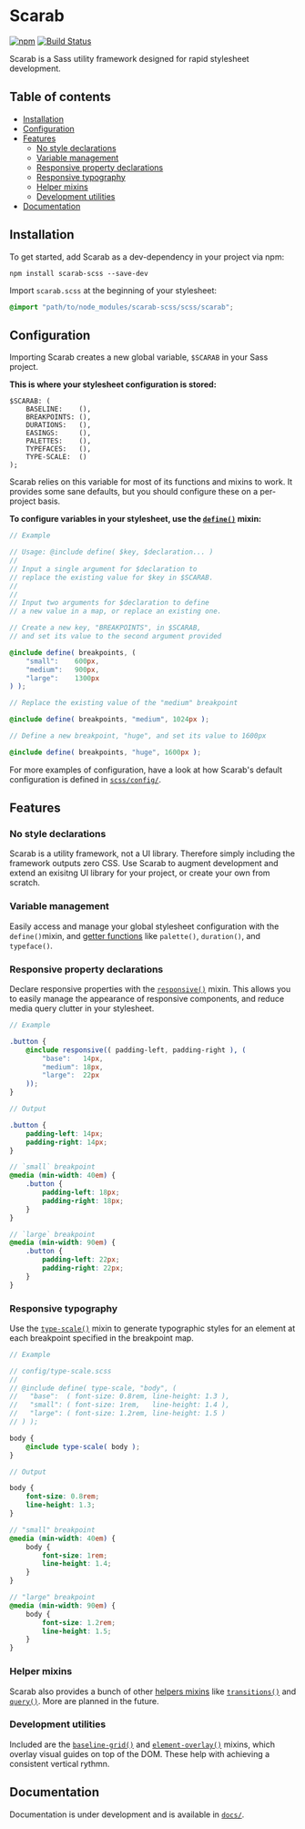 # Scarab

[![npm](https://img.shields.io/npm/v/scarab-scss.svg)](https://www.npmjs.com/package/scarab-scss) [![Build Status](https://travis-ci.org/watchtowerdigital/scarab.svg?branch=master)](https://travis-ci.org/watchtowerdigital/scarab) 

Scarab is a Sass utility framework designed for rapid stylesheet development.

## Table of contents
* [Installation](#installation)
* [Configuration](#configuration)
* [Features](#features)
	* [No style declarations](#no-style-declarations)
	* [Variable management](#variable-management)
	* [Responsive property declarations](#responsive-property-declarations)
	* [Responsive typography](#responsive-typography)
	* [Helper mixins](#helper-mixins)
	* [Development utilities](#development-utilities)
* [Documentation](#documentation)

## Installation
To get started, add Scarab as a dev-dependency in your project via npm:
```
npm install scarab-scss --save-dev
```

Import `scarab.scss` at the beginning of your stylesheet:
```scss
@import "path/to/node_modules/scarab-scss/scss/scarab";
```

## Configuration
Importing Scarab creates a new global variable, `$SCARAB` in your Sass project.

**This is where your stylesheet configuration is stored:**

```
$SCARAB: (
	BASELINE:    (),
	BREAKPOINTS: (),
	DURATIONS:   (),
	EASINGS:     (),
	PALETTES:    (),
	TYPEFACES:   (),
	TYPE-SCALE:  ()
);
```

Scarab relies on this variable for most of its functions and mixins to work. It provides some sane defaults, but you should configure these on a per-project basis.

**To configure variables in your stylesheet, use the [`define()`](scss/lib/define.scss) mixin:**

```scss
// Example

// Usage: @include define( $key, $declaration... )
//
// Input a single argument for $declaration to 
// replace the existing value for $key in $SCARAB.
//
//
// Input two arguments for $declaration to define
// a new value in a map, or replace an existing one.

// Create a new key, "BREAKPOINTS", in $SCARAB,
// and set its value to the second argument provided

@include define( breakpoints, (
	"small":    600px,
	"medium":   900px,
	"large":    1300px
) );

// Replace the existing value of the "medium" breakpoint

@include define( breakpoints, "medium", 1024px );

// Define a new breakpoint, "huge", and set its value to 1600px

@include define( breakpoints, "huge", 1600px );
```

For more examples of configuration, have a look at how Scarab's default configuration is defined in [`scss/config/`](scss/config/).

## Features

### No style declarations
Scarab is a utility framework, not a UI library. Therefore simply including the framework outputs zero CSS. Use Scarab to augment development and extend an exisitng UI library for your project, or create your own from scratch.

### Variable management
Easily access and manage your global stylesheet configuration with the `define()`mixin, and [getter functions](scss/getters/) like `palette()`, `duration()`, and `typeface()`.

### Responsive property declarations
Declare responsive properties with the [`responsive()`](scss/helpers/responsive.scss) mixin. This allows you to easily manage the appearance of responsive components, and reduce media query clutter in your stylesheet.

```scss
// Example

.button {
	@include responsive(( padding-left, padding-right ), (
		"base":   14px,
		"medium": 18px,
		"large":  22px
	));
}
```

```scss
// Output

.button {
	padding-left: 14px;
	padding-right: 14px;
}

// `small` breakpoint
@media (min-width: 40em) {
	.button {
		padding-left: 18px;
		padding-right: 18px;
	}
}

// `large` breakpoint
@media (min-width: 90em) {
	.button {
		padding-left: 22px;
		padding-right: 22px;
	}
}
```

### Responsive typography
Use the [`type-scale()`](scss/helpers/type-scale.scss) mixin to generate typographic styles for an element at each breakpoint specified in the breakpoint map.

```scss
// Example

// config/type-scale.scss
//
// @include define( type-scale, "body", (
// 	 "base":  ( font-size: 0.8rem, line-height: 1.3 ),
// 	 "small": ( font-size: 1rem,   line-height: 1.4 ),
// 	 "large": ( font-size: 1.2rem, line-height: 1.5 )
// ) );

body {
	@include type-scale( body );
}
```
```scss
// Output

body {
	font-size: 0.8rem;
	line-height: 1.3;
}

// "small" breakpoint
@media (min-width: 40em) {
	body {
		font-size: 1rem;
		line-height: 1.4;
	}
}

// "large" breakpoint
@media (min-width: 90em) {
	body {
		font-size: 1.2rem;
		line-height: 1.5;
	}
}
```

### Helper mixins
Scarab also provides a bunch of other [helpers mixins](scss/helpers/) like [`transitions()`](scss/helpers/transitions.scss) and [`query()`](scss/helpers/query.scss). More are planned in the future.

### Development utilities
Included are the [`baseline-grid()`](scss/utilities/baseline-grid.scss) and [`element-overlay()`](scss/utilities/element-overlay.scss) mixins, which overlay visual guides on top of the DOM. These help with achieving a consistent vertical rythmn.

## Documentation
Documentation is under development and is available in [`docs/`](/docs/).
